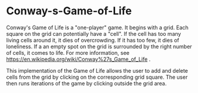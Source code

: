 # Conway-s-Game-of-Life

Conway's Game of Life is a "one-player" game.  It begins with a grid.  Each 
square on the grid can potentially have a "cell".  If the cell has too many 
living cells around it, it dies of overcrowding.  If it has too few, it dies
of loneliness. If a an empty spot on the grid is surrounded by the right number 
of cells, it comes to life.  For more information, see 
https://en.wikipedia.org/wiki/Conway%27s_Game_of_Life .

This implementation of the Game of Life allows the user to add and delete cells 
from the grid by clicking on the corresponding grid square.  The user then runs 
iterations of the game by clicking outside the grid area.
